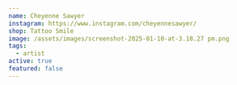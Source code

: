 ```yaml
---
name: Cheyenne Sawyer
instagram: https://www.instagram.com/cheyennesawyer/
shop: Tattoo Smile
image: /assets/images/screenshot-2025-01-10-at-3.18.27 pm.png
tags:
  - artist
active: true
featured: false
---
```


